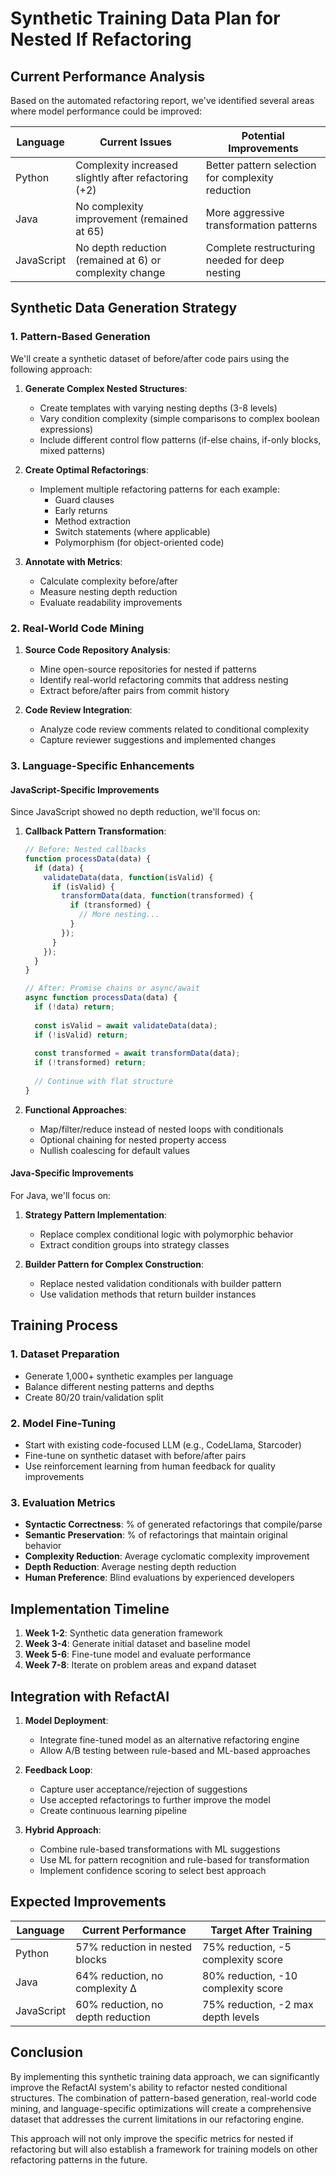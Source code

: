 # Synthetic Training Data Plan for Nested If Refactoring

## Current Performance Analysis

Based on the automated refactoring report, we've identified several areas where model performance could be improved:

| Language   | Current Issues                                           | Potential Improvements                                |
|------------|----------------------------------------------------------|-------------------------------------------------------|
| Python     | Complexity increased slightly after refactoring (+2)      | Better pattern selection for complexity reduction      |
| Java       | No complexity improvement (remained at 65)                | More aggressive transformation patterns                |
| JavaScript | No depth reduction (remained at 6) or complexity change  | Complete restructuring needed for deep nesting         |

## Synthetic Data Generation Strategy

### 1. Pattern-Based Generation

We'll create a synthetic dataset of before/after code pairs using the following approach:

1. **Generate Complex Nested Structures**:
   - Create templates with varying nesting depths (3-8 levels)
   - Vary condition complexity (simple comparisons to complex boolean expressions)
   - Include different control flow patterns (if-else chains, if-only blocks, mixed patterns)

2. **Create Optimal Refactorings**:
   - Implement multiple refactoring patterns for each example:
     - Guard clauses
     - Early returns
     - Method extraction
     - Switch statements (where applicable)
     - Polymorphism (for object-oriented code)

3. **Annotate with Metrics**:
   - Calculate complexity before/after
   - Measure nesting depth reduction
   - Evaluate readability improvements

### 2. Real-World Code Mining

1. **Source Code Repository Analysis**:
   - Mine open-source repositories for nested if patterns
   - Identify real-world refactoring commits that address nesting
   - Extract before/after pairs from commit history

2. **Code Review Integration**:
   - Analyze code review comments related to conditional complexity
   - Capture reviewer suggestions and implemented changes

### 3. Language-Specific Enhancements

#### JavaScript-Specific Improvements

Since JavaScript showed no depth reduction, we'll focus on:

1. **Callback Pattern Transformation**:
   ```javascript
   // Before: Nested callbacks
   function processData(data) {
     if (data) {
       validateData(data, function(isValid) {
         if (isValid) {
           transformData(data, function(transformed) {
             if (transformed) {
               // More nesting...
             }
           });
         }
       });
     }
   }
   
   // After: Promise chains or async/await
   async function processData(data) {
     if (!data) return;
     
     const isValid = await validateData(data);
     if (!isValid) return;
     
     const transformed = await transformData(data);
     if (!transformed) return;
     
     // Continue with flat structure
   }
   ```

2. **Functional Approaches**:
   - Map/filter/reduce instead of nested loops with conditionals
   - Optional chaining for nested property access
   - Nullish coalescing for default values

#### Java-Specific Improvements

For Java, we'll focus on:

1. **Strategy Pattern Implementation**:
   - Replace complex conditional logic with polymorphic behavior
   - Extract condition groups into strategy classes

2. **Builder Pattern for Complex Construction**:
   - Replace nested validation conditionals with builder pattern
   - Use validation methods that return builder instances

## Training Process

### 1. Dataset Preparation

- Generate 1,000+ synthetic examples per language
- Balance different nesting patterns and depths
- Create 80/20 train/validation split

### 2. Model Fine-Tuning

- Start with existing code-focused LLM (e.g., CodeLlama, Starcoder)
- Fine-tune on synthetic dataset with before/after pairs
- Use reinforcement learning from human feedback for quality improvements

### 3. Evaluation Metrics

- **Syntactic Correctness**: % of generated refactorings that compile/parse
- **Semantic Preservation**: % of refactorings that maintain original behavior
- **Complexity Reduction**: Average cyclomatic complexity improvement
- **Depth Reduction**: Average nesting depth reduction
- **Human Preference**: Blind evaluations by experienced developers

## Implementation Timeline

1. **Week 1-2**: Synthetic data generation framework
2. **Week 3-4**: Generate initial dataset and baseline model
3. **Week 5-6**: Fine-tune model and evaluate performance
4. **Week 7-8**: Iterate on problem areas and expand dataset

## Integration with RefactAI

1. **Model Deployment**:
   - Integrate fine-tuned model as an alternative refactoring engine
   - Allow A/B testing between rule-based and ML-based approaches

2. **Feedback Loop**:
   - Capture user acceptance/rejection of suggestions
   - Use accepted refactorings to further improve the model
   - Create continuous learning pipeline

3. **Hybrid Approach**:
   - Combine rule-based transformations with ML suggestions
   - Use ML for pattern recognition and rule-based for transformation
   - Implement confidence scoring to select best approach

## Expected Improvements

| Language   | Current Performance                | Target After Training                    |
|------------|-----------------------------------|----------------------------------------|
| Python     | 57% reduction in nested blocks    | 75% reduction, -5 complexity score     |
| Java       | 64% reduction, no complexity Δ    | 80% reduction, -10 complexity score    |
| JavaScript | 60% reduction, no depth reduction | 75% reduction, -2 max depth levels     |

## Conclusion

By implementing this synthetic training data approach, we can significantly improve the RefactAI system's ability to refactor nested conditional structures. The combination of pattern-based generation, real-world code mining, and language-specific optimizations will create a comprehensive dataset that addresses the current limitations in our refactoring engine.

This approach will not only improve the specific metrics for nested if refactoring but will also establish a framework for training models on other refactoring patterns in the future.